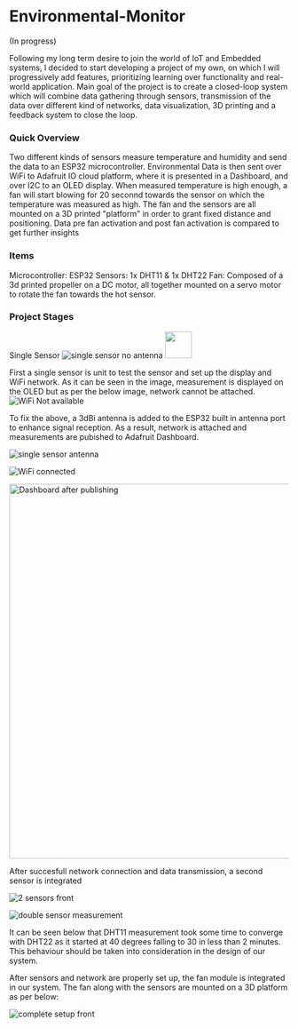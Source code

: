 # Environmental-Monitor
(In progress)

Following my long term desire to join the world of IoT and Embedded systems, I decided to start developing a project of my own, on which I will progressively add features, prioritizing learning over functionality and real-world application. Main goal of the project is to create a closed-loop system which will combine data gathering through sensors, transmission of the data over different kind of networks, data visualization, 3D printing and a feedback system to close the loop.

### Quick Overview
Two different kinds of sensors measure temperature and humidity and send the data to an ESP32 microcontroller. Environmental Data is then sent over WiFi to Adafruit IO cloud platform, where it is presented in a Dashboard, and over I2C to an OLED display. When measured temperature is high enough, a fan will start blowing for 20 seconnd towards the sensor on which the temperature was measured as high. The fan and the sensors are all mounted on a 3D printed "platform" in order to grant fixed distance and positioning. Data pre fan activation and post fan activation is compared to get further insights

### Items
Microcontroller: ESP32
Sensors: 1x DHT11 & 1x DHT22
Fan: Composed of a 3d printed propeller on a DC motor, all together mounted on a servo motor to rotate the fan towards the hot sensor.

### Project Stages

Single Sensor
![single sensor no antenna](https://github.com/user-attachments/assets/4c5870e0-ca89-4dc7-b5b9-aba93adcc4c6)
<img src="[https://github.com/favicon.ico](https://github.com/user-attachments/assets/4c5870e0-ca89-4dc7-b5b9-aba93adcc4c6)" width="48">

First a single sensor is unit to test the sensor and set up the display and WiFi network. As it can be seen in the image, measurement is displayed on the OLED but as per the below image, network cannot be attached.
![WiFi Not available](https://github.com/user-attachments/assets/e12889e7-596c-4318-831a-4ce3c29b245f)

To fix the above, a 3dBi antenna is added to the ESP32 built in antenna port to enhance signal reception. As a result, network is attached and measurements are pubished to Adafruit Dashboard.

![single sensor antenna](https://github.com/user-attachments/assets/3e435d11-b2f6-49b7-a3f3-610b3dcb3a9f)

![WiFi connected](https://github.com/user-attachments/assets/cad5603c-155f-4d19-9a3e-11eb47092c44)

<img width="1164" height="675" alt="Dashboard after publishing" src="https://github.com/user-attachments/assets/a6669d63-2fd7-4b16-ac55-a1f2f466c69c" />


After succesfull network connection and data transmission, a second sensor is integrated

![2 sensors front](https://github.com/user-attachments/assets/abd6d0b5-fe31-477a-9f2a-426a4943f7ac)

![double sensor measurement](https://github.com/user-attachments/assets/a9417145-81ec-41c5-be5f-e7fd59e07f4a)

It can be seen below that DHT11 measurement took some time to converge with DHT22 as it started at 40 degrees falling to 30 in less than 2 minutes. This behaviour should be taken into consideration in the design of our system.

After sensors and network are properly set up, the fan module is integrated in our system. The fan along with the sensors are mounted on a 3D platform as per below:

![complete setup front](https://github.com/user-attachments/assets/0854c37e-c473-4463-b367-edc62a1e0735)





